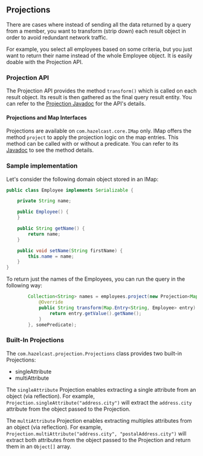 
## Projections

There are cases where instead of sending all the data returned by a query from a member, you want to transform (strip down) each result object in order to avoid redundant network traffic.

For example, you select all employees based on some criteria, but you just want to return their name instead of the whole Employee object. It is easily doable with the Projection API.

### Projection API

The Projection API provides the method `transform()` which is called on each result object. Its result is then gathered as the final query result entity. You can refer to the [Projection Javadoc](http://docs.hazelcast.org/docs/latest/javadoc/com/hazelcast/projection/Projection.html) for the API's details.

#### Projections and Map Interfaces

Projections are available on `com.hazelcast.core.IMap` only. IMap offers the method `project` to apply the projection logic on the map entries. This method can be called with or without a predicate. You can refer to its [Javadoc](http://docs.hazelcast.org/docs/latest/javadoc/com/hazelcast/core/IMap.html#project-com.hazelcast.projection.Projection-) to see the method details.


### Sample implementation

Let's consider the following domain object stored in an IMap:

```java
public class Employee implements Serializable {

    private String name;

    public Employee() {
    }

    public String getName() {
        return name;
    }

    public void setName(String firstName) {
        this.name = name;
    }
}

```

To return just the names of the Employees, you can run the query in the following way:

```java
        Collection<String> names = employees.project(new Projection<Map.Entry<String, Employee>, String>() {
            @Override
            public String transform(Map.Entry<String, Employee> entry) {
                return entry.getValue().getName();
            }
        }, somePredicate);
```


### Built-In Projections

The `com.hazelcast.projection.Projections` class provides two built-in Projections:

- singleAttribute
- multiAttribute

The `singleAttribute` Projection enables extracting a single attribute from an object (via reflection). For example, `Projection.singleAttribute("address.city")` will extract the `address.city` attribute from the object passed to the Projection.

The `multiAttribute` Projection enables extracting multiples attributes from an object (via reflection). For example, `Projection.multiAttribute("address.city", "postalAddress.city")` will extract both attributes from the object passed to the Projection and return them in an `Object[]` array.